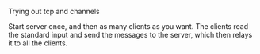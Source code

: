 Trying out tcp and channels

Start server once, and then as many clients as you want. The clients read the standard input and send the messages to the server, which then relays it to all the clients.

